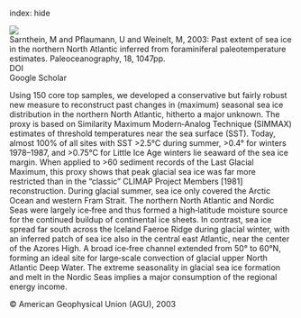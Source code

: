 index: hide

<div class="Citation">
    <div class="Citation-thumb CitationThumb-linked"  data-href="https://doi.org/10.1029/2002pa000771">
      <img src="https://static.claimspace.cloud/climate-study-static/refs/thumbs/5/Sarnthein_et_al_2003a-thumb.png" />
    </div>

  <div class="Citation-body">
    <div class="Citation-text">Sarnthein, M and Pflaumann, U and Weinelt, M, 2003: Past extent of sea ice in the northern North Atlantic inferred from foraminiferal paleotemperature estimates. <span class="Article-journal">Paleoceanography, </span><span class="Article-volume">18, </span>1047pp.</div>
    <div class="Citation-links">
      <div class="CitationLink" data-href="https://doi.org/10.1029/2002pa000771">
        <div class="CitationLink-icon CitationLink-Doi"></div>
        <div class="CitationLink-text">DOI</div>
      </div>
      <div class="CitationLink" data-href="https://scholar.google.com/scholar?q=10.1029/2002pa000771">
        <div class="CitationLink-icon CitationLink-Scholar"></div>
        <div class="CitationLink-text">Google Scholar</div>
      </div>
    </div>
  </div>
</div>

Using 150 core top samples, we developed a conservative but fairly robust new measure to reconstruct past changes in (maximum) seasonal sea ice distribution in the northern North Atlantic, hitherto a major unknown. The proxy is based on Similarity Maximum Modern‐Analog Technique (SIMMAX) estimates of threshold temperatures near the sea surface (SST). Today, almost 100% of all sites with SST >2.5°C during summer, >0.4° for winters 1978–1987, and >0.75°C for Little Ice Age winters lie seaward of the sea ice margin. When applied to >60 sediment records of the Last Glacial Maximum, this proxy shows that peak glacial sea ice was far more restricted than in the “classic” CLIMAP Project Members [1981] reconstruction. During glacial summer, sea ice only covered the Arctic Ocean and western Fram Strait. The northern North Atlantic and Nordic Seas were largely ice‐free and thus formed a high‐latitude moisture source for the continued buildup of continental ice sheets. In contrast, sea ice spread far south across the Iceland Faeroe Ridge during glacial winter, with an inferred patch of sea ice also in the central east Atlantic, near the center of the Azores High. A broad ice‐free channel extended from 50° to 60°N, forming an ideal site for large‐scale convection of glacial upper North Atlantic Deep Water. The extreme seasonality in glacial sea ice formation and melt in the Nordic Seas implies a major consumption of the regional energy income.

<div class="Citation-copy">
&copy; American Geophysical Union (AGU), 2003
</div>